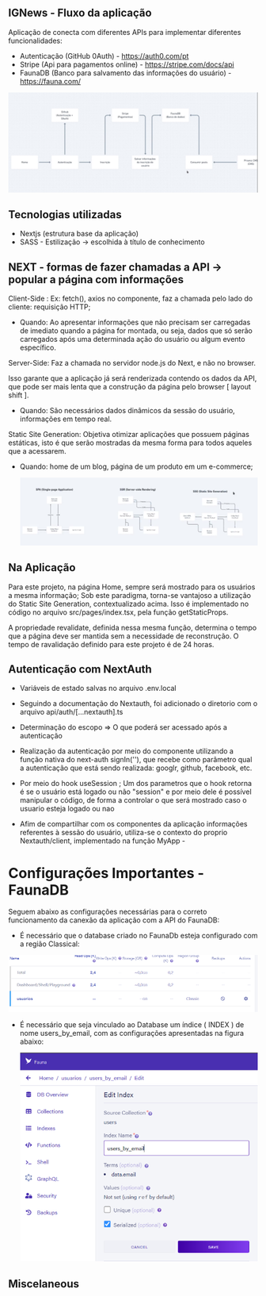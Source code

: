 ## IGNews - Fluxo da aplicação

Aplicação de conecta com diferentes APIs para implementar diferentes funcionalidades:

- Autenticação (GitHub 0Auth) - https://auth0.com/pt
- Stripe (Api para pagamentos online) - https://stripe.com/docs/api
- FaunaDB (Banco para salvamento das informações do usuário) - https://fauna.com/

<img src="./fluxo-aplicação.PNG" alt="Fluxo da aplicação"/>

## Tecnologias utilizadas

- Nextjs (estrutura base da aplicação)
- SASS - Estilização -> escolhida à título de conhecimento


## NEXT - formas de fazer chamadas a API -> popular a página com informações

Client-Side : Ex: fetch(), axios no componente, faz a chamada pelo lado do cliente: requisição HTTP;

- Quando: Ao apresentar informações que não precisam ser carregadas de imediato quando a página for montada, ou seja, dados que só serão carregados após uma determinada ação do usuário ou algum evento específico.

Server-Side:  Faz a chamada no servidor node.js do Next, e não no browser.

Isso garante que a aplicação já será renderizada contendo os dados da API, que pode ser mais lenta que a construção da página pelo browser [ layout shift ]. 

- Quando: São necessários dados dinâmicos da sessão do usuário, informações em tempo real.

Static Site Generation: Objetiva otimizar aplicações que possuem páginas estáticas, isto é que serão mostradas da mesma forma para todos aqueles que a acessarem. 

- Quando: home de um blog, página de um produto em um e-commerce;

  <img src="./models.PNG" alt="Fluxo da aplicação"/>

## Na Aplicação

Para este projeto, na página Home, sempre será mostrado para os usuários a mesma informação; Sob este paradigma, torna-se vantajoso a utilização do Static Site Generation, contextualizado acima. Isso é implementado no código no arquivo src/pages/index.tsx, pela função getStaticProps.

A  propriedade revalidate, definida nessa mesma função, determina o tempo que a página deve ser mantida sem a necessidade de reconstrução. O tempo de ravalidação definido para este projeto é de 24 horas.


## Autenticação com NextAuth

- Variáveis de estado salvas no arquivo .env.local

- Seguindo a documentação do Nextauth, foi adicionado o diretorio com o arquivo api/auth/[...nextauth].ts

- Determinação do escopo => O que poderá ser acessado após a autenticação

- Realização da autenticação por meio do componente utilizando a função nativa do next-auth signIn(''),
que recebe como parâmetro qual a autenticação que está sendo realizada: googlr, github, facebook, etc.

- Por meio do hook useSession ; Um dos parametros que o hook retorna é se o usuário está logado ou não "session" e por meio dele é possível manipular o código, de forma a controlar o que será mostrado caso o usuario esteja logado ou nao

- Afim de compartilhar com os componentes da aplicação informações referentes à sessão do usuário, utiliza-se o contexto do proprio Nextauth/client, implementado na função MyApp - 

# Configurações Importantes - FaunaDB

Seguem abaixo as configurações necessárias para o correto funcionamento da canexão da aplicação com a API do FaunaDB:

- É necessário que o database criado no FaunaDb esteja configurado com a região Classical:

<!-- Imagem com configuração setada-->
<img src="./images/region-config.PNG" alt="Fluxo da aplicação"/>

<!-- Imagem com configuração setada-->
- É necessário que seja vinculado ao Database um índice ( INDEX ) de nome users_by_email, com as configurações apresentadas na figura abaixo:
  
  <img src="./images/index-config.PNG" alt="Fluxo da aplicação"/>




## Miscelaneous
<!-- Link para solução e atualização do Next -->
<!-- https://app.rocketseat.com.br/h/forum/react-js/acde5602-bac1-4f69-8161-59feefed16bd -->